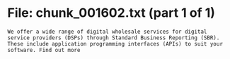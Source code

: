 ﻿# File: chunk_001602.txt (part 1 of 1)
```
We offer a wide range of digital wholesale services for digital service providers (DSPs) through Standard Business Reporting (SBR). These include application programming interfaces (APIs) to suit your software. Find out more
```

